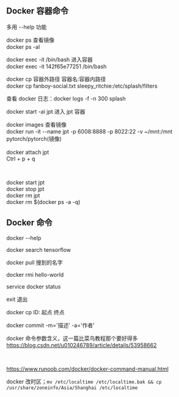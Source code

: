 

## Docker 容器命令 

多用 --help 功能      


docker ps 查看镜像     
docker ps -al     

docker exec -it <CONTAINER ID> /bin/bash 进入容器       
docker exec -it 142f65e77251 /bin/bash       

docker cp 容器外路径  容器名:容器内路径      
docker cp fanboy-social.txt sleepy_ritchie:/etc/splash/filters        


查看 docker 日志：docker logs -f -n 300 splash         





docker start -ai jpt 进入 jpt 容器  




docker images 查看镜像  
docker run -it --name jpt -p 6008:8888 -p 8022:22 -v ~/mnt:/mnt pytorch/pytorch(镜像)  
<br> 
docker attach jpt  
Ctrl + p + q

<br>

docker start jpt  <br>
docker stop jpt  <br>
docker rm jpt  
docker rm $(docker ps -a -q)  



## Docker 命令 

docker --help 

docker search tensorflow 

docker pull 搜到的名字

docker rmi hello-world 

service docker status

exit 退出

docker cp  ID: 起点  终点 

docker commit -m='描述' -a='作者'     

docker 命令参数含义，这一篇比菜鸟教程那个要好得多 https://blog.csdn.net/u010246789/article/details/53958662  

<br>

https://www.runoob.com/docker/docker-command-manual.html


docker 改时区；`mv /etc/localtime /etc/localtime.bak && cp /usr/share/zoneinfo/Asia/Shanghai /etc/localtime`          
